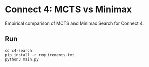 # Connect 4: MCTS vs Minimax

Empirical comparison of MCTS and Minimax Search for Connect 4.

## Run

```
cd c4-search
pip install -r requirements.txt
python3 main.py
```

